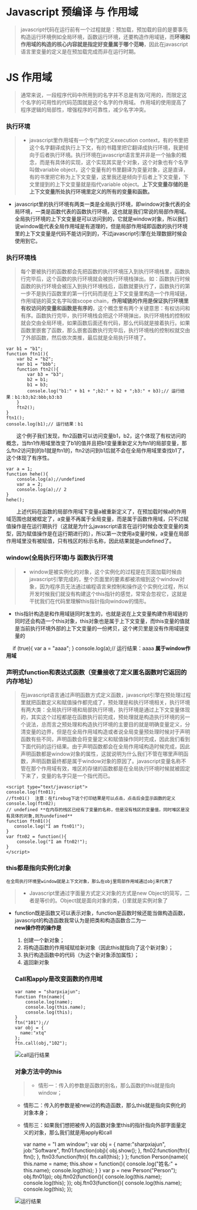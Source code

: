 # Javascript 预编译 与 作用域
> javascript代码在运行前有一个过程就是：预加载，预加载的目的是要事先构造运行环境例如全局环境，函数运行环境，还要构造作用域链，而**环境和作用域的构造的核心内容就是指定好变量属于哪个范畴**，因此在javascript语言里变量的定义是在预加载完成而非在运行时期。

# JS 作用域
> 通常来说，一段程序代码中所用到的名字并不总是有效/可用的，而限定这个名字的可用性的代码范围就是这个名字的作用域。 作用域的使用提高了程序逻辑的局部性，增强程序的可靠性，减少名字冲突。

### 执行环境
> * javascript里作用域有一个专门的定义execution context，有的书里把这个名字翻译成执行上下文，有的书籍里把它翻译成执行环境，我更倾向于后者执行环境。执行环境在javascript语言里并非是一个抽象的概念，而是有具体的实现，这个实现其实是个对象，这个对象也有个名字叫做variable object，这个变量有的书里翻译为变量对象，这是直译，有的书里把它称为上下文变量，这里我还是倾向于后者上下文变量，下文里提到的上下文变量就是指代variable object。**上下文变量存储的是上下文变量所处执行环境里定义的所有的变量和函数。**
* javascript里的执行环境有两类一类是全局执行环境，即window对象代表的全局环境，一类是函数代表的函数执行环境，这也就是我们常说的局部作用域。全局执行环境的上下文变量是可以访问到的，它就是window对象，所以我们说window能代表全局作用域是有道理的，但是局部作用域即函数的执行环境里的上下文变量是代码不能访问到的，不过javascript引擎在处理数据时候会使用到它。
        
### 执行环境栈
> 每个要被执行的函数都会先把函数的执行环境压入到执行环境栈里，函数执行完毕后，这个函数的执行环境就会被执行环境栈弹出。如：函数执行时候函数的执行环境会被压入到执行环境栈后，函数就要执行了，函数执行的第一步不是执行函数里的第一行代码而是在上下文变量里构造一个作用域链，作用域链的英文名字叫做scope chain，**作用域链的作用是保证执行环境里有权访问的变量和函数是有序的**，这个概念里有两个关键意思：有权访问和有序。函数执行完毕，执行环境栈会把这个环境弹出，执行环境栈的控制权就会交由全局环境，如果函数后面还有代码，那么代码就是接着执行。如果函数里嵌套了函数，那么嵌套函数执行完毕后，执行环境栈的控制权就交由了外部函数，然后依次类推，最后就是全局执行环境了。

    var b1 = "b1";
    function ftn1(){
        var b2 = "b2";
        var b1 = "bbb";
        function ftn2(){
            var b3 = "b3";
            b2 = b1;
            b1 = b3;
            console.log("b1:" + b1 + ";b2:" + b2 + ";b3:" + b3);// 运行结果：b1:b3;b2:bbb;b3:b3
        }
        ftn2();
    }
    ftn1();
    console.log(b1);// 运行结果：b1

　　这个例子我们发现，ftn2函数可以访问变量b1，b2，这个体现了有权访问的概念，当ftn1作用域里改变了b1的值并且把b1变量重新定义为ftn1的局部变量，那么ftn2访问到的b1就是ftn1的，ftn2访问到b1后就不会在全局作用域里查找b1了，这个体现了有序性。

    var a = 1;
    function hehe(){
        console.log(a);//undefined
        var a = 2;
        console.log(a);// 2
    }
    hehe();
　　上述代码在函数的局部作用域下变量a被重新定义了，在预加载时候a的作用域范围也就被框定了，a变量不再属于全局变量，而是属于函数作用域，只不过赋值操作是在运行期执行（这就是为什么javascript语言在运行时候会改变变量的类型，因为赋值操作是在运行期进行的），所以第一次使用a变量时候，a变量在局部作用域里没有被赋值，只有栈区的标示名称，因此结果就是undefined了。　　
　
### window(全局执行环境)与 函数执行环境  
> * window是被实例化的对象，这个实例化的过程是在页面加载时候由javascript引擎完成的，整个页面里的要素都被浓缩到这个window对象，因为程序员无法通过编程语言来控制和操作这个实例化过程，所以开发时候我们就没有构建这个this指针的感觉，常常会忽视它，这就是干扰我们在代码里理解this指针指向window的情形。
* this指针构造是和作用域链同时发生的，也就是说在上文变量构建作用域链的同时还会构造一个this对象，this对象也是属于上下文变量，而this变量的值就是当前执行环境外部的上下文变量的一份拷贝，这个拷贝里是没有作用域链变量的

    <script type="text/javascript">
    this.a = "aaa";
    console.log(a);//aaa
    console.log(this.a);//aaa
    console.log(window.a);//aaa
    console.log(this === window);// true
    </script>
　
    if (true){
        var a = "aaaa";
    }
    console.log(a);// 运行结果：aaaa
    **属于window作用域**

### 声明式function和表达式函数（变量接收了定义匿名函数时它返回的内存地址）
> 在javascript语言通过声明函数方式定义函数，javascript引擎在预处理过程里就把函数定义和赋值操作都完成了，预处理是和执行环境相关，执行环境有两大类：全局执行环境和局部执行环境，执行环境是通过上下文变量体现的，其实这个过程都是在函数执行前完成，预处理就是构造执行环境的另一个说法，总而言之预处理和构造执行环境的主要目的就是明确变量定义，分清变量的边界，但是在全局作用域构造或者说全局变量预处理时候对于声明函数有些不同，声明函数会将变量定义和赋值操作同时完成，因此我们看到下面代码的运行结果。由于声明函数都会在全局作用域构造时候完成，因此声明函数都是window对象的属性，这就说明为什么我们不管在哪里声明函数，声明函数最终都是属于window对象的原因了。javascript变量名称不管在那个作用域有效，堆区的存储的函数都是在全局执行环境时候就被固定下来了，变量的名字只是一个指代而已。

    <script type="text/javascript">
    console.log(ftn01);
    //ftn01()  注意：在firebug下这个打印结果是可以点击，点击后会显示函数的定义
    console.log(ftn02); 
    // undefined **在内存的栈区已经有了变量的名称，但是没有栈区的变量值，同时堆区是没有具体的对象,则为undefined**
    function ftn01(){
       console.log("I am ftn01!");
    }
    var ftn02 = function(){
        console.log("I am ftn02!");
    }
    </script>
### this都是指向实例化对象
    在全局执行环境里window就是上下文对象，那么在obj里局部作用域通过obj来代表了
> * Javascript里通过字面量方式定义对象的方式是new Object的简写，二者是等价的。Object就是面向对象的类，{}里就是实例对象了
* function既是函数又可以表示对象，function是函数时候还能当做构造函数，javascript的构造函数我常认为是把类和构造函数合二为一  
     **new操作符的操作是**
     1. 创建一个新对象；
     2. 将构造函数的作用域赋给新对象（因此this就指向了这个新对象）；
     3. 执行构造函数中的代码（为这个新对象添加属性）；
     4. 返回新对象

    <script type="text/javascript">
    var obj = {
        name:"sharpxiajun",
        job:"Software",
        show:function(){
            console.log("Name:" + this.name + ";Job:" + this.job);
            console.log(this);
    // Object { name="sharpxiajun", job="Software", show=function()}
        }
    };
    obj.show();//Name:sharpxiajun;Job:Software
    function Person(name,sex,age,job){
        this.name = name;
        this.sex = sex;
        this.age = age;
        this.job = job;
        this.showPerson = function(){
            console.log("姓名:" + this.name);
            console.log("性别:" + this.sex);
            console.log("年龄:" + this.age);
            console.log("工作:" + this.job);
            console.log(this);
            // Person { name="马云", sex="男", age=46, 更多...}
        }
    }
    var person = new Person("马云", "男", 46, "董事长");
    person.showPerson();
</script>

### Call和apply是改变函数的作用域

    var name = "sharpxiajun";
    function ftn(name){
        console.log(name);
        console.log(this.name);
        console.log(this);
    }
    ftn("101");//
    var obj = {
      name:"xtq"
    };
    ftn.call(obj,"102");

![call运行结果][1]

### 对象方法中的this
> * 情形一：传入的参数是函数的别名，那么函数的this就是指向window；
 * 情形二：传入的参数是被new过的构造函数，那么this就是指向实例化的对象本身；
 * 情形三：如果我们想把被传入的函数对象里this的指针指向外部字面量定义的对象，那么我们就是用apply和call
 
    var name = "I am window";
    var obj = {
        name:"sharpxiajun",
        job:"Software",
        ftn01:function(obj){
            obj.show();
        },
        ftn02:function(ftn){
            ftn();
        },
        ftn03:function(ftn){
            ftn.call(this);
        }
    };
    function Person(name){
        this.name = name;
        this.show = function(){
            console.log("姓名:" + this.name);
            console.log(this);
        }
    }
    var p = new Person("Person");
    obj.ftn01(p);
    obj.ftn02(function(){
       console.log(this.name);
       console.log(this);
    });
    obj.ftn03(function(){
        console.log(this.name);
        console.log(this);
    }); 
    
![运行结果][2]


[1]: https://github.com/lm-JS/js-propotype-this-new-apply-call/blob/master/prototype/k.png
[2]: https://github.com/lm-JS/js-propotype-this-new-apply-call/blob/master/prototype/kk.png
[3]: https://github.com/lm-JS/js-propotype-this-new-apply-call/blob/master/constructor/iiii.png
